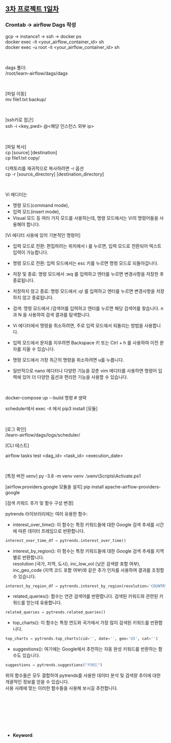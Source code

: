 ## <u>3차 프로젝트 1일차</u>

### Crontab -> airflow Dags 작성

gcp -> instance1 -> ssh -> docker ps \
docker exec -it <your_airflow_container_id> sh \
docker exec -u root -it <your_airflow_container_id> sh

<br>

dags 폴더: \
/root/learn-airflow/dags/dags

<br>

[파일 이동] \
mv file1.txt backup/

<br>

[ssh키로 접근] \
ssh -i <key_pwd> <id>@<해당 인스턴스 외부 ip>

<br>

[파일 복사] \
cp [source] [destination] \
cp file1.txt copy/

디렉토리를 재귀적으로 복사하려면 -r 옵션 \
cp -r [source_directory] [destination_directory]

<br>

Vi 에디터는

- 명령 모드(command mode),
- 입력 모드(insert mode),
- Visual 모드 등 여러 가지 모드를 사용하는데, 명령 모드에서는 Vi의 명령어들을 사용해야 합니다.

[Vi 에디터 사용에 있어 기본적인 명령어]

- 입력 모드로 전환: 편집하려는 위치에서 i 를 누르면, 입력 모드로 전환되어 텍스트 입력이 가능합니다.

- 명령 모드로 전환: 입력 모드에서는 esc 키를 누르면 명령 모드로 되돌아갑니다.

- 저장 및 종료: 명령 모드에서 :wq 를 입력하고 엔터를 누르면 변경사항을 저장한 후 종료됩니다.

- 저장하지 않고 종료: 명령 모드에서 :q! 를 입력하고 엔터를 누르면 변경사항을 저장하지 않고 종료됩니다.

- 검색: 명령 모드에서 /검색어를 입력하고 엔터를 누르면 해당 검색어를 찾습니다. n 과 N 을 사용하여 검색 결과를 탐색합니다.

- Vi 에디터에서 명령을 취소하려면, 주로 입력 모드에서 되돌리는 방법을 사용합니다.

- 입력 모드에서 문자를 지우려면 Backspace 키 또는 Ctrl + h 를 사용하여 이전 문자를 지울 수 있습니다.

- 명령 모드에서 가장 최근의 명령을 취소하려면 u를 누릅니다.

- 일반적으로 nano 에디터나 다양한 기능을 갖춘 vim 에디터를 사용하면 명령어 입력에 있어 더 다양한 옵션과 편리한 기능을 사용할 수 있습니다.

<br>

docker-compose up --build 명령 # 생략

scheduler에서 exec -it 에서 pip3 install [모듈]

<br>

[로그 확인] \
/learn-airflow/dags/logs/scheduler/

[CLI 테스트]

airflow tasks test <dag_id> <task_id> <execution_date>

<br>

[특정 버전 venv]
py -3.8 -m venv venv
.\venv\Scripts\Activate.ps1

[airflow.providers.google 모듈을 설치]
pip install apache-airflow-providers-google

[검색 키워드 추가 및 함수 구성 변경]

pytrends 라이브러리에는 여러 유용한 함수:

- interest_over_time(): 이 함수는 특정 키워드들에 대한 Google 검색 추세를 시간에 따른 데이터 프레임으로 반환합니다.

```python
interest_over_time_df = pytrends.interest_over_time()
```

- interest_by_region(): 이 함수는 특정 키워드들에 대한 Google 검색 추세를 지역별로 반환합니다. \
  resolution (국가, 지역, 도시), inc_low_vol (낮은 검색량 포함 여부), \
  inc_geo_code (지역 코드 포함 여부)와 같은 추가 인자를 사용하여 결과를 조정할 수 있습니다.

```python
interest_by_region_df = pytrends.interest_by_region(resolution='COUNTRY', inc_low_vol=True, inc_geo_code=False)
```

- related_queries(): 함수는 연관 검색어를 반환합니다. 검색된 키워드와 관련된 키워드를 얻는데 유용합니다.

```python
related_queries = pytrends.related_queries()
```

- top_charts(): 이 함수는 특정 연도와 국가에서 가장 많이 검색된 키워드를 반환합니다.

```python
top_charts = pytrends.top_charts(cid='', date='', geo='US', cat='')
```

- suggestions(): 여기에는 Google에서 추천하는 자동 완성 키워드를 반환하는 함수도 있습니다.

```python
suggestions = pytrends.suggestions("키워드")
```

위의 함수들은 모두 결합하여 pytrends를 사용한 데이터 분석 및 검색량 추이에 대한 개괄적인 정보를 얻을 수 있습니다. \
사용 사례에 맞는 이러한 함수들을 사용해 보시길 추천합니다.

<br>
<br>
<br>
<br>
<br>
<br>

- **Keyword**:

<br>
<br>
<br>
<br>
<br>
<br>
